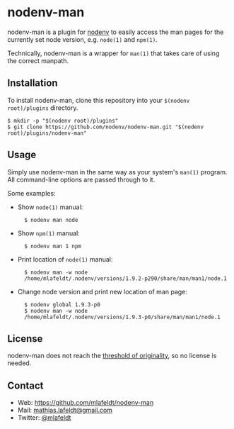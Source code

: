 nodenv-man
=========

nodenv-man is a plugin for [nodenv] to easily access the man pages for the
currently set node version, e.g. `node(1)` and `npm(1)`.

Technically, nodenv-man is a wrapper for `man(1)` that takes care of using the
correct manpath.

Installation
------------

To install nodenv-man, clone this repository into your `$(nodenv root)/plugins`
directory.

    $ mkdir -p "$(nodenv root)/plugins"
    $ git clone https://github.com/nodenv/nodenv-man.git "$(nodenv root)/plugins/nodenv-man"


Usage
-----

Simply use nodenv-man in the same way as your system's `man(1)` program. All
command-line options are passed through to it.

Some examples:

* Show `node(1)` manual:

        $ nodenv man node

* Show `npm(1)` manual:

        $ nodenv man 1 npm

* Print location of `node(1)` manual:

        $ nodenv man -w node
        /home/mlafeldt/.nodenv/versions/1.9.2-p290/share/man/man1/node.1

* Change node version and print new location of man page:

        $ nodenv global 1.9.3-p0
        $ nodenv man -w node
        /home/mlafeldt/.nodenv/versions/1.9.3-p0/share/man/man1/node.1


License
-------

nodenv-man does not reach the [threshold of originality], so no license is needed.


Contact
-------

* Web: <https://github.com/mlafeldt/nodenv-man>
* Mail: <mathias.lafeldt@gmail.com>
* Twitter: [@mlafeldt](https://twitter.com/mlafeldt)


[gem-man]: https://github.com/defunkt/gem-man
[nodenv]: https://github.com/sstephenson/nodenv
[threshold of originality]: http://en.wikipedia.org/wiki/Threshold_of_originality
